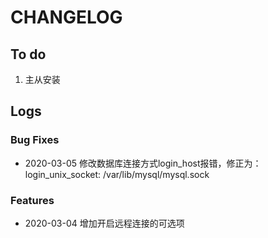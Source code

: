# CHANGELOG

## To do

1. 主从安装

## Logs

### Bug Fixes

* 2020-03-05  修改数据库连接方式login_host报错，修正为：login_unix_socket: /var/lib/mysql/mysql.sock

### Features

* 2020-03-04  增加开启远程连接的可选项
